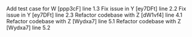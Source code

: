Add test case for W [ppp3cF] line 1.3
Fix issue in Y [ey7DFt] line 2.2
Fix issue in Y [ey7DFt] line 2.3
Refactor codebase with Z [dW1vf4] line 4.1
Refactor codebase with Z [Wydxa7] line 5.1
Refactor codebase with Z [Wydxa7] line 5.2

